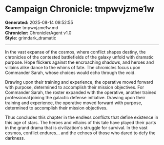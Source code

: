 # Campaign Chronicle: tmpwvjzme1w

**Generated:** 2025-08-14 09:52:55  
**Source:** tmpwvjzme1w.md  
**Chronicler:** ChroniclerAgent v1.0  
**Style:** grimdark_dramatic  

---

In the vast expanse of the cosmos, where conflict shapes destiny, the chronicles of the contested battlefields of the galaxy unfold with dramatic purpose. Hope flickers against the encroaching shadows, and heroes and villains alike dance to the whims of fate. The chronicles focus upon Commander Sarah, whose choices would echo through the void.

Drawing upon their training and experience, the operative moved forward with purpose, determined to accomplish their mission objectives. For Commander Sarah, the roster expanded with the operative, another trained professional joining the galactic defense initiative. Drawing upon their training and experience, the operative moved forward with purpose, determined to accomplish their mission objectives.

Thus concludes this chapter in the endless conflicts that define existence in this age of stars. The heroes and villains of this tale have played their parts in the grand drama that is civilization's struggle for survival. In the vast cosmos, conflict endures... and the echoes of those who dared to defy the darkness.